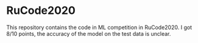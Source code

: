# RuCode2020

This repository contains the code in ML competition in RuCode2020. I got 8/10 points, the accuracy of the model on the test data is unclear.
